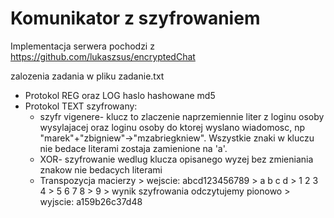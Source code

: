 # Komunikator z szyfrowaniem
Implementacja serwera pochodzi z https://github.com/lukaszsus/encryptedChat

zalozenia zadania w pliku zadanie.txt

- Protokol REG oraz LOG haslo hashowane md5
- Protokol TEXT szyfrowany:
	 - szyfr vigenere- klucz to zlaczenie naprzemiennie liter z loginu osoby wysylajacej oraz loginu osoby do ktorej wyslano wiadomosc, np "marek"+"zbigniew"->"mzabriegkniew". Wszystkie znaki w kluczu nie bedace literami zostaja zamienione na 'a'. 
	 - XOR- szyfrowanie wedlug klucza opisanego wyzej bez zmieniania znakow nie bedacych literami
	 - Transpozycja macierzy
	  > wejscie: abcd123456789
	  > a b c d
	  > 1 2 3 4
	  > 5 6 7 8
	  > 9
	  > wynik szyfrowania odczytujemy pionowo 
	  > wyjscie: a159b26c37d48